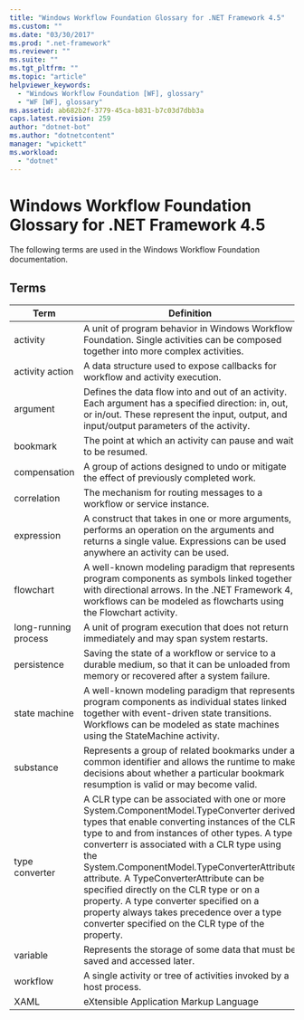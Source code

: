 ```yaml
---
title: "Windows Workflow Foundation Glossary for .NET Framework 4.5"
ms.custom: ""
ms.date: "03/30/2017"
ms.prod: ".net-framework"
ms.reviewer: ""
ms.suite: ""
ms.tgt_pltfrm: ""
ms.topic: "article"
helpviewer_keywords: 
  - "Windows Workflow Foundation [WF], glossary"
  - "WF [WF], glossary"
ms.assetid: ab682b2f-3779-45ca-b831-b7c03d7dbb3a
caps.latest.revision: 259
author: "dotnet-bot"
ms.author: "dotnetcontent"
manager: "wpickett"
ms.workload: 
  - "dotnet"
---
```

# Windows Workflow Foundation Glossary for .NET Framework 4.5
The following terms are used in the Windows Workflow Foundation documentation.  

## Terms  


|         Term         |                                                                                                                                                                                                                                                            Definition                                                                                                                                                                                                                                                            |
|----------------------|----------------------------------------------------------------------------------------------------------------------------------------------------------------------------------------------------------------------------------------------------------------------------------------------------------------------------------------------------------------------------------------------------------------------------------------------------------------------------------------------------------------------------------|
|       activity       |                                                                                                                                                                                               A unit of program behavior in Windows Workflow Foundation. Single activities can be composed together into more complex activities.                                                                                                                                                                                                |
|   activity action    |                                                                                                                                                                                                                          A data structure used to expose callbacks for workflow and activity execution.                                                                                                                                                                                                                          |
|       argument       |                                                                                                                                                                 Defines the data flow into and out of an activity. Each argument has a specified direction: in, out, or in/out. These represent the input, output, and input/output parameters of the activity.                                                                                                                                                                  |
|       bookmark       |                                                                                                                                                                                                                                 The point at which an activity can pause and wait to be resumed.                                                                                                                                                                                                                                 |
|     compensation     |                                                                                                                                                                                                                     A group of actions designed to undo or mitigate the effect of previously completed work.                                                                                                                                                                                                                     |
|     correlation      |                                                                                                                                                                                                                              The mechanism for routing messages to a workflow or service instance.                                                                                                                                                                                                                               |
|      expression      |                                                                                                                                                                          A construct that takes in one or more arguments, performs an operation on the arguments and returns a single value. Expressions can be used anywhere an activity can be used.                                                                                                                                                                           |
|      flowchart       |                                                                                                                                                       A well-known modeling paradigm that represents program components as symbols linked together with directional arrows.  In the .NET Framework 4, workflows can be modeled as flowcharts using the Flowchart activity.                                                                                                                                                       |
| long-running process |                                                                                                                                                                                                                    A unit of program execution that does not return immediately and may span system restarts.                                                                                                                                                                                                                    |
|     persistence      |                                                                                                                                                                                            Saving the state of a workflow or service to a durable medium, so that it can be unloaded from memory or recovered after a system failure.                                                                                                                                                                                            |
|    state machine     |                                                                                                                                                     A well-known modeling paradigm that represents program components as individual states linked together with event-driven state transitions.  Workflows can be modeled as state machines using the StateMachine activity.                                                                                                                                                     |
|      substance       |                                                                                                                                                                     Represents a group of related bookmarks under a common identifier and allows the runtime to make decisions about whether a particular bookmark resumption is valid or may become valid.                                                                                                                                                                      |
|    type converter    | A CLR type can be associated with one or more System.ComponentModel.TypeConverter derived types that enable converting instances of the CLR type to and from instances of other types. A type converterr is associated with a CLR type using the System.ComponentModel.TypeConverterAttribute attribute.  A TypeConverterAttribute can be specified directly on the CLR type or on a property. A type converter specified on a property always takes precedence over a type converter specified on the CLR type of the property. |
|       variable       |                                                                                                                                                                                                                            Represents the storage of some data that must be saved and accessed later.                                                                                                                                                                                                                            |
|       workflow       |                                                                                                                                                                                                                                A single activity or tree of activities invoked by a host process.                                                                                                                                                                                                                                |
|         XAML         |                                                                                                                                                                                                                                              eXtensible Application Markup Language                                                                                                                                                                                                                                              |

